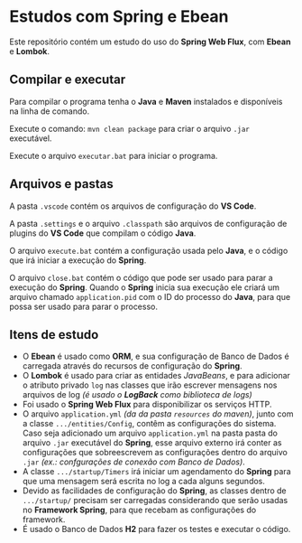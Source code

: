 # Estudos com Spring e Ebean

Este repositório contém um estudo do uso do **Spring Web Flux**, com **Ebean** e **Lombok**.


## Compilar e executar

Para compilar o programa tenha o **Java** e **Maven** instalados e disponíveis na linha de comando. 

Execute o comando: `mvn clean package` para criar o arquivo `.jar` executável.

Execute o arquivo `executar.bat` para iniciar o programa.



## Arquivos e pastas

A pasta `.vscode` contém os arquivos de configuração do **VS Code**.  
  
A pasta `.settings` e o arquivo `.classpath` são arquivos de configuração de plugins do **VS Code** que compilam o código **Java**.

O arquivo `execute.bat` contém a configuração usada pelo **Java**, e o código que irá iniciar a execução do **Spring**.

O arquivo `close.bat` contém o código que pode ser usado para parar a execução do **Spring**. Quando o **Spring** inicia sua execução ele criará um arquivo chamado `application.pid` com o ID do processo do **Java**, para que possa ser usado para parar o processo.



## Itens de estudo

- O **Ebean** é usado como **ORM**, e sua configuração de Banco de Dados é carregada através do recursos de configuração do **Spring**.
- O **Lombok** é usado para criar as entidades *JavaBeans*, e para adicionar o atributo privado `log` nas classes que irão escrever mensagens nos arquivos de log _(é usado o **LogBack** como biblioteca de logs)_
- Foi usado o **Spring Web Flux** para disponibilizar os serviços HTTP.
- O arquivo `application.yml` _(da da pasta `resources` do maven)_, junto com a classe `.../entities/Config`, contêm as configurações do sistema. Caso seja adicionado um arquivo `application.yml` na pasta pasta do arquivo `.jar` executável do **Spring**, esse arquivo externo irá conter as configurações que sobreescrevem as configurações dentro do arquivo `.jar` _(ex.: confgurações de conexão com Banco de Dados)_.
- A classe `.../startup/Timers` irá iniciar um agendamento do **Spring** para que uma mensagem será escrita no log a cada alguns segundos.
- Devido as facilidades de configuração do **Spring**, as classes dentro de `.../startup/` precisam ser carregadas considerando que serão usadas no **Framework Spring**, para que recebam as configurações do framework.
- É usado o Banco de Dados **H2** para fazer os testes e executar o código.

